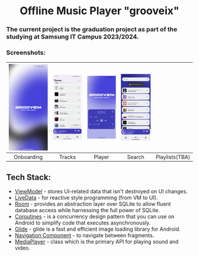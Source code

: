 <h1 align="center">Offline Music Player "grooveix"</h1>
<h3 align="left">The current project is the graduation project as part of the studying at Samsung IT Campus 2023/2024.</h3>


### Screenshots:
| <img src="screenshots/screenshot_onboarding.png" width="200"/>| <img src="screenshots/screenshot_main.png" width="200"/>| <img src="screenshots/screenshot_player.png" width="200"/>| <img src="screenshots/screenshot_search.png" width="200"/>||
|:---:|:---:|:---:|:---:|:---:|
| Onboarding | Tracks | Player | Search | Playlists(TBA) |



## Tech Stack:
* [ViewModel][1] - stores UI-related data that isn't destroyed on UI changes. 
* [LiveData][2] - for reactive style programming (from VM to UI).
* [Room][3] - provides an abstraction layer over SQLite to allow fluent database access while harnessing the full power of SQLite.
* [Coroutines][4] - is a concurrency design pattern that you can use on Android to simplify code that executes asynchronously.
* [Glide][5] - glide is a fast and efficient image loading library for Android.
* [Navigation Component][6] - to navigate between fragments.
* [MediaPlayer][7] - class which is the primary API for playing sound and video.


[1]: https://developer.android.com/topic/libraries/architecture/viewmodel
[2]: https://developer.android.com/topic/libraries/architecture/livedata
[3]: https://developer.android.com/training/data-storage/room
[4]: https://kotlinlang.org/docs/coroutines-overview.html
[5]: https://bumptech.github.io/glide/
[6]: https://developer.android.com/guide/navigation/navigation-getting-started/
[7]: https://developer.android.com/media/platform/mediaplayer
